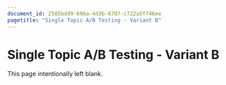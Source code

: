 ```yaml
---
document_id: 2585bdd9-698a-4d3b-8707-c722a5ff46ee
pagetitle: "Single Topic A/B Testing - Variant B"
---
```


# Single Topic A/B Testing - Variant B ##

This page intentionally left blank.
